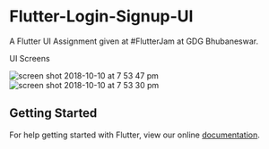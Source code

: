 # Flutter-Login-Signup-UI

A Flutter UI Assignment given at #FlutterJam at GDG Bhubaneswar.

UI Screens 

![screen shot 2018-10-10 at 7 53 47 pm](https://user-images.githubusercontent.com/21126403/46743232-3d5e9600-ccc6-11e8-8c8a-b49c5879a5c4.png)
![screen shot 2018-10-10 at 7 53 30 pm](https://user-images.githubusercontent.com/21126403/46743277-523b2980-ccc6-11e8-87dd-26c218114ffa.png)


## Getting Started

For help getting started with Flutter, view our online
[documentation](https://flutter.io/).
